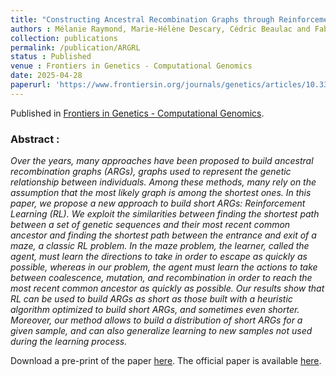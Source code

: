 ```yaml
---
title: "Constructing Ancestral Recombination Graphs through Reinforcement Learning"
authors : Mélanie Raymond, Marie-Hélène Descary, Cédric Beaulac and Fabrice Larribe
collection: publications
permalink: /publication/ARGRL
status : Published
venue : Frontiers in Genetics - Computational Genomics
date: 2025-04-28
paperurl: 'https://www.frontiersin.org/journals/genetics/articles/10.3389/fgene.2025.1569358/full'
---
```


Published in [Frontiers in Genetics - Computational Genomics](https://www.frontiersin.org/journals/genetics).

### Abstract :

*Over the years, many approaches have been proposed to build ancestral recombination graphs (ARGs), graphs used to represent the genetic
relationship between individuals. Among these methods, many rely on the
assumption that the most likely graph is among the shortest ones. In this
paper, we propose a new approach to build short ARGs: Reinforcement
Learning (RL). We exploit the similarities between finding the shortest
path between a set of genetic sequences and their most recent common
ancestor and finding the shortest path between the entrance and exit of
a maze, a classic RL problem. In the maze problem, the learner, called
the agent, must learn the directions to take in order to escape as quickly
as possible, whereas in our problem, the agent must learn the actions to
take between coalescence, mutation, and recombination in order to reach
the most recent common ancestor as quickly as possible. Our results show
that RL can be used to build ARGs as short as those built with a heuristic
algorithm optimized to build short ARGs, and sometimes even shorter.
Moreover, our method allows to build a distribution of short ARGs for a
given sample, and can also generalize learning to new samples not used
during the learning process.*

Download a pre-print of the paper [here](https://arxiv.org/pdf/2406.12022). The official paper is available [here](https://www.frontiersin.org/journals/genetics/articles/10.3389/fgene.2025.1569358/full). 
